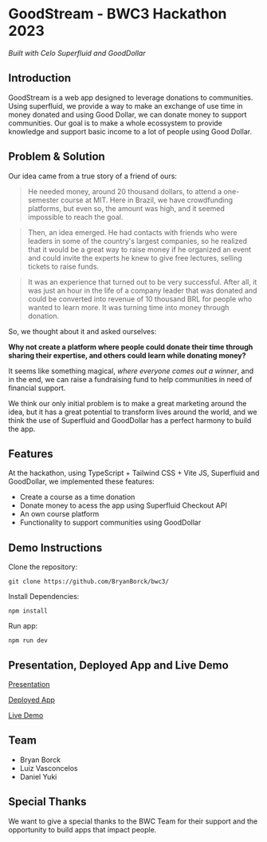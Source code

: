 # GoodStream - BWC3 Hackathon 2023

_Built with Celo Superfluid and GoodDollar_

## Introduction

GoodStream is a web app designed to leverage donations to communities. Using superfluid, we provide a way to make an exchange of use time in money donated and using Good Dollar, we can donate money to support communities. Our goal is to make a whole ecossystem to provide knowledge and support basic income to a lot of people using Good Dollar.

## Problem & Solution

Our idea came from a true story of a friend of ours:

> He needed money, around 20 thousand dollars, to attend a one-semester course at MIT. Here in Brazil, we have crowdfunding platforms, but even so, the amount was high, and it seemed impossible to reach the goal. 

> Then, an idea emerged. He had contacts with friends who were leaders in some of the country's largest companies, so he realized that it would be a great way to raise money if he organized an event and could invite the experts he knew to give free lectures, selling tickets to raise funds.

> It was an experience that turned out to be very successful. After all, it was just an hour in the life of a company leader that was donated and could be converted into revenue of 10 thousand BRL for people who wanted to learn more. It was turning time into money through donation.

So, we thought about it and asked ourselves: 

**Why not create a platform where people could donate their time through sharing their expertise, and others could learn while donating money?** 

It seems like something magical, _where everyone comes out a winner_, and in the end, we can raise a fundraising fund to help communities in need of financial support.

We think our only initial problem is to make a great marketing around the idea, but it has a great potential to transform lives around the world, and we think the use of Superfluid and GoodDollar has a perfect harmony to build the app.

## Features

At the hackathon, using TypeScript + Tailwind CSS + Vite JS, Superfluid and GoodDollar, we implemented these features:

- Create a course as a time donation
- Donate money to acess the app using Superfluid Checkout API
- An own course platform
- Functionality to support communities using GoodDollar

## Demo Instructions

Clone the repository:

```
git clone https://github.com/BryanBorck/bwc3/
```
Install Dependencies:

```
npm install
```
Run app:

```
npm run dev
```

## Presentation, Deployed App and Live Demo

[Presentation](https://he-s3.s3.amazonaws.com/media/sprint/lancelot-hackathon-3/team/1800630/e7d883agoodstream___b_wc_series_3.pdf)

[Deployed App](https://he-s3.s3.amazonaws.com/media/sprint/lancelot-hackathon-3/team/1800630/e7d883agoodstream___b_wc_series_3.pdf)

[Live Demo](https://he-s3.s3.amazonaws.com/media/sprint/lancelot-hackathon-3/team/1800630/e7d883agoodstream___b_wc_series_3.pdf)

## Team

- Bryan Borck
- Luiz Vasconcelos
- Daniel Yuki

## Special Thanks

We want to give a special thanks to the BWC Team for their support and the opportunity to build apps that impact people.


